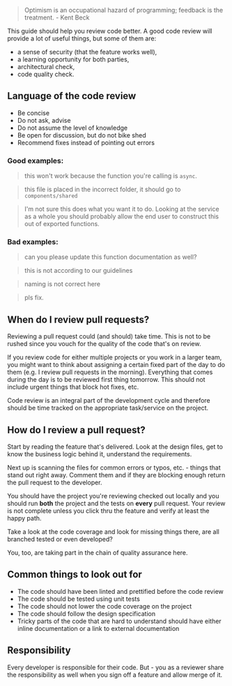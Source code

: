 > Optimism is an occupational hazard of programming; feedback is the treatment. - Kent Beck

This guide should help you review code better. A good code review will provide a lot of useful things, but some of them are:

-   a sense of security (that the feature works well),
-   a learning opportunity for both parties,
-   architectural check,
-   code quality check.

## Language of the code review

-   Be concise
-   Do not ask, advise
-   Do not assume the level of knowledge
-   Be open for discussion, but do not bike shed
-   Recommend fixes instead of pointing out errors

### Good examples:

> this won't work because the function you're calling is `async`.

> this file is placed in the incorrect folder, it should go to `components/shared`

> I'm not sure this does what you want it to do. Looking at the service as a whole you should probably allow the end user to construct this out of exported functions.

### Bad examples:

> can you please update this function documentation as well?

> this is not according to our guidelines

> naming is not correct here

> pls fix.

## When do I review pull requests?

Reviewing a pull request could (and should) take time. This is not to be rushed since you vouch for the quality of the code that's on review.

If you review code for either multiple projects or you work in a larger team, you might want to think about assigning a certain fixed part of the day to do them (e.g. I review pull requests in the morning). Everything that comes during the day is to be reviewed first thing tomorrow. This should not include urgent things that block hot fixes, etc.

Code review is an integral part of the development cycle and therefore should be time tracked on the appropriate task/service on the project.

## How do I review a pull request?

Start by reading the feature that's delivered. Look at the design files, get to know the business logic behind it, understand the requirements.

Next up is scanning the files for common errors or typos, etc. - things that stand out right away. Comment them and if they are blocking enough return the pull request to the developer.

You should have the project you're reviewing checked out locally and you should run **both** the project and the tests on **every** pull request. Your review is not complete unless you click thru the feature and verify at least the happy path.

Take a look at the code coverage and look for missing things there, are all branched tested or even developed?

You, too, are taking part in the chain of quality assurance here.

## Common things to look out for

-   The code should have been linted and prettified before the code review
-   The code should be tested using unit tests
-   The code should not lower the code coverage on the project
-   The code should follow the design specification
-   Tricky parts of the code that are hard to understand should have either inline documentation or a link to external documentation

## Responsibility

Every developer is responsible for their code. But - you as a reviewer share the responsibility as well when you sign off a feature and allow merge of it.
